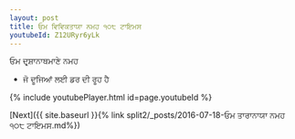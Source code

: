 ```yaml
---
layout: post
title: ਓਮ ਵਿਵਿਕਤਾਯਾ ਨਮਹ ੧੦੮ ਟਾਇਮਸ
youtubeId: Z12URyr6yLk
---
```

 
 
 ਓਮ ਦਰ੍ਸ਼ਾਨਾਥਮਾਣੇ ਨਮਹ  
 
 -  ਜੋ ਦੂਜਿਆਂ ਲਈ ਡਰ ਦੀ ਰੂਹ ਹੈ 
 
  
 
  
 
 
 
 
 
 


{% include youtubePlayer.html id=page.youtubeId %}
 
[Next]({{ site.baseurl }}{% link  split2/_posts/2016-07-18-ਓਮ ਤਾਰਾਨਾਯਾ ਨਮਹ ੧੦੮ ਟਾਇਮਸ.md%})
 

